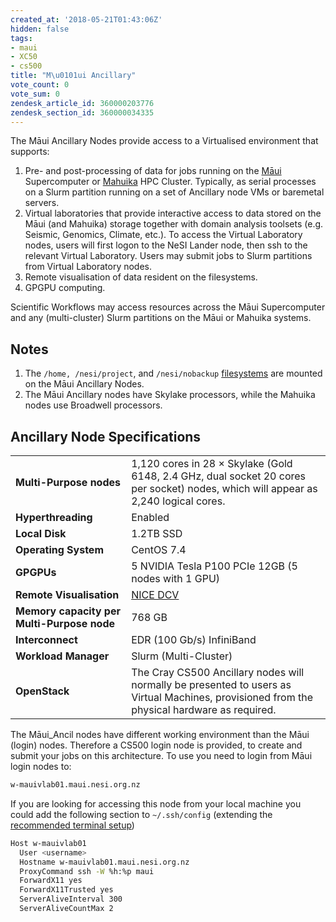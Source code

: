 ```yaml
---
created_at: '2018-05-21T01:43:06Z'
hidden: false
tags:
- maui
- XC50
- cs500
title: "M\u0101ui Ancillary"
vote_count: 0
vote_sum: 0
zendesk_article_id: 360000203776
zendesk_section_id: 360000034335
---
```



The Māui Ancillary Nodes provide access to a Virtualised environment
that supports:

1. Pre- and post-processing of data for jobs running on the
    [Māui](Maui.md)
    Supercomputer or
    [Mahuika](Mahuika.md) HPC
    Cluster. Typically, as serial processes on a Slurm partition running
    on a set of Ancillary node VMs or baremetal servers.
2. Virtual laboratories that provide interactive access to data stored
    on the Māui (and Mahuika) storage together with domain analysis
    toolsets (e.g. Seismic, Genomics, Climate, etc.). To access the
    Virtual Laboratory nodes, users will first logon to the NeSI Lander
    node, then ssh to the relevant Virtual Laboratory. Users may submit
    jobs to Slurm partitions from Virtual Laboratory nodes.
3. Remote visualisation of data resident on the filesystems.
4. GPGPU computing.

Scientific Workflows may access resources across the Māui Supercomputer
and any (multi-cluster) Slurm partitions on the Māui or Mahuika systems.

## Notes

1. The `/home, /nesi/project`, and `/nesi/nobackup`
    [filesystems](https://support.nesi.org.nz/hc/articles/360000177256)
    are mounted on the Māui Ancillary Nodes.
2. The Māui Ancillary nodes have Skylake processors, while the Mahuika
    nodes use Broadwell processors.

## Ancillary Node Specifications

|                                            |                                                                                                                                             |
|--------------------------------------------|---------------------------------------------------------------------------------------------------------------------------------------------|
| **Multi-Purpose nodes**                    | 1,120 cores in 28 × Skylake (Gold 6148, 2.4 GHz, dual socket 20 cores per socket) nodes, which will appear as 2,240 logical cores.          |
| **Hyperthreading**                         | Enabled                                                                                                                                     |
| **Local Disk**                             | 1.2TB SSD                                                                                                                                   |
| **Operating System**                       | CentOS 7.4                                                                                                                                  |
| **GPGPUs**                                 | 5 NVIDIA Tesla P100 PCIe 12GB (5 nodes with 1 GPU)                                                                                          |
| **Remote Visualisation**                   | [NICE DCV](https://www.nice-software.com/products/dcv)                                                                                      |
| **Memory capacity per Multi-Purpose node** | 768 GB                                                                                                                                      |
| **Interconnect**                           | EDR (100 Gb/s) InfiniBand                                                                                                                   |
| **Workload Manager**                       | Slurm (Multi-Cluster)                                                                                                                       |
| **OpenStack**                              | The Cray CS500 Ancillary nodes will normally be presented to users as Virtual Machines, provisioned from the physical hardware as required. |

The Māui_Ancil nodes have different working environment than the Māui
(login) nodes. Therefore a CS500 login node is provided, to create and
submit your jobs on this architecture. To use you need to login from
Māui login nodes to:

``` sh
w-mauivlab01.maui.nesi.org.nz
```

If you are looking for accessing this node from your local machine you
could add the following section to `~/.ssh/config` (extending the
[recommended terminal
setup](https://support.nesi.org.nz/hc/en-gb/articles/360000625535-Recommended-Terminal-Setup))

``` sh
Host w-mauivlab01 
  User <username> 
  Hostname w-mauivlab01.maui.nesi.org.nz 
  ProxyCommand ssh -W %h:%p maui 
  ForwardX11 yes
  ForwardX11Trusted yes
  ServerAliveInterval 300
  ServerAliveCountMax 2
```
